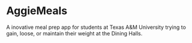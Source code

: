 # AggieMeals
A inovative meal prep app for students at Texas A&amp;M University trying to gain, loose, or maintain their weight at the Dining Halls.

